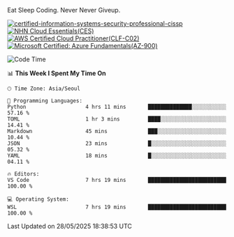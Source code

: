Eat Sleep Coding.
Never Never Giveup.

[![certified-information-systems-security-professional-cissp](https://github.com/user-attachments/assets/d259884f-7f9a-4d80-a663-6968ead7464a)](https://www.credly.com/badges/f394a010-85a0-450b-9136-8043af01d71c/public_url)
[![NHN Cloud Essentials(CES)](https://github.com/user-attachments/assets/f405dcae-c923-424d-927f-e993bac10fa9)](https://www.nhncloud.com/kr/edu/certification/search)
[![AWS Certified Cloud Practitioner(CLF-C02)](https://github.com/user-attachments/assets/5199a6f5-42d5-4e70-b493-16c3fd42e691)](https://www.credly.com/badges/235e2b66-a782-4a21-ac77-ac4e42037113)
[![Microsoft Certified: Azure Fundamentals(AZ-900)](https://github.com/user-attachments/assets/7eb23f86-6311-42f9-83ab-166a25656710)](https://learn.microsoft.com/en-us/users/tiaz0128/credentials/ca6706271c8233ef)

<!--START_SECTION:waka-->
![Code Time](http://img.shields.io/badge/Code%20Time-4%2C181%20hrs%2025%20mins-blue)

📊 **This Week I Spent My Time On** 

```text
🕑︎ Time Zone: Asia/Seoul

💬 Programming Languages: 
Python                   4 hrs 11 mins       ██████████████░░░░░░░░░░░   57.16 % 
TOML                     1 hr 3 mins         ████░░░░░░░░░░░░░░░░░░░░░   14.41 % 
Markdown                 45 mins             ███░░░░░░░░░░░░░░░░░░░░░░   10.44 % 
JSON                     23 mins             █░░░░░░░░░░░░░░░░░░░░░░░░   05.32 % 
YAML                     18 mins             █░░░░░░░░░░░░░░░░░░░░░░░░   04.11 % 

🔥 Editors: 
VS Code                  7 hrs 19 mins       █████████████████████████   100.00 % 

💻 Operating System: 
WSL                      7 hrs 19 mins       █████████████████████████   100.00 % 
```


 Last Updated on 28/05/2025 18:38:53 UTC
<!--END_SECTION:waka-->
